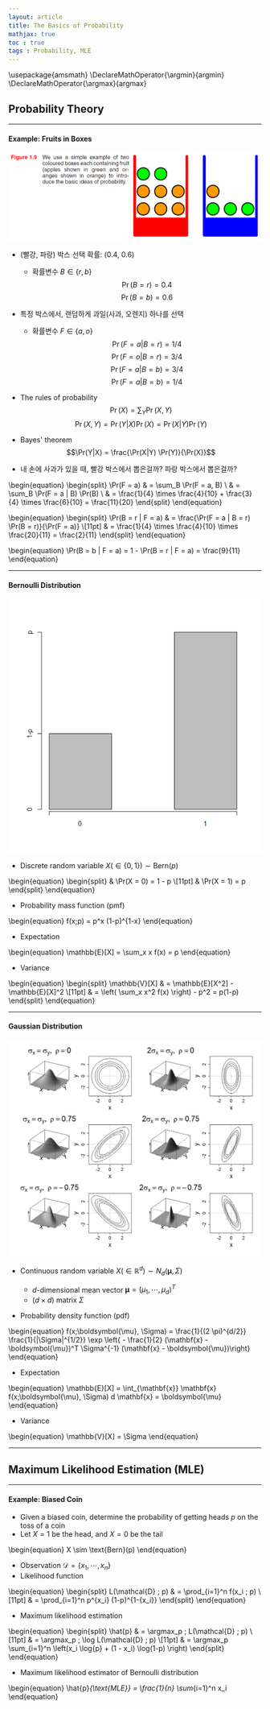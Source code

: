 ```yaml
---
layout: article
title: The Basics of Probability
mathjax: true
toc : true
tags : Probability, MLE
---
```



\usepackage{amsmath}
\DeclareMathOperator{\argmin}{argmin}
\DeclareMathOperator{\argmax}{argmax}




## Probability Theory


***


#### Example: Fruits in Boxes

<img src = "/assets/images/prob_files/Fig_1.9.PNG">

  * (빨강, 파랑) 박스 선택 확률: (0.4, 0.6)
    + 확률변수 $B \in \{ r, b \}$
      $$\Pr(B = r) = 0.4$$
      $$\Pr(B = b) = 0.6$$

  * 특정 박스에서, 랜덤하게 과일(사과, 오렌지) 하나를 선택
    + 확률변수 $F \in \{ a, o \}$
      $$\Pr(F = a|B = r) = 1/4$$
      $$\Pr(F = o|B = r) = 3/4$$
      $$\Pr(F = a|B = b) = 3/4$$
      $$\Pr(F = a|B = b) = 1/4$$

  * The rules of probability
    $$\Pr(X) = \sum_Y \Pr(X,Y)$$
    $$\Pr(X, Y) = \Pr(Y|X) \Pr(X) = \Pr(X|Y) \Pr(Y)$$

  * Bayes' theorem
    $$\Pr(Y|X) = \frac{\Pr(X|Y) \Pr(Y)}{\Pr(X)}$$
    
  * 내 손에 사과가 있을 때, 빨강 박스에서 뽑은걸까? 파랑 박스에서 뽑은걸까?

\begin{equation}
\begin{split}
\Pr(F = a) & = \sum_B \Pr(F = a, B) \\
& = \sum_B \Pr(F = a | B) \Pr(B) \\
& = \frac{1}{4} \times \frac{4}{10} + \frac{3}{4} \times \frac{6}{10} = \frac{11}{20}
\end{split}
\end{equation}

\begin{equation}
\begin{split}
\Pr(B = r | F = a) & = \frac{\Pr(F = a | B = r) \Pr(B = r)}{\Pr(F = a)} \\[11pt]
& = \frac{1}{4} \times \frac{4}{10} \times \frac{20}{11} = \frac{2}{11}
\end{split}
\end{equation}

\begin{equation}
\Pr(B = b | F = a) = 1 - \Pr(B = r | F = a) = \frac{9}{11}
\end{equation}


***


#### Bernoulli Distribution

<img src = "/assets/images/prob_files/Fig_Bern.png">

  * Discrete random variable $X (\in \{ 0, 1 \}) \sim \text{Bern}(p)$
  
\begin{equation}
\begin{split}
& \Pr(X = 0) = 1 - p \\[11pt]
& \Pr(X = 1) = p
\end{split}
\end{equation}

  * Probability mass function (pmf)

\begin{equation}
f(x;p) = p^x (1-p)^{1-x}
\end{equation}

  * Expectation

\begin{equation}
\mathbb{E}[X] = \sum_x x f(x) = p
\end{equation}

  * Variance

\begin{equation}
\begin{split}
\mathbb{V}[X] & = \mathbb{E}[X^2] - \mathbb{E}[X]^2 \\[11pt]
& = \left( \sum_x x^2 f(x) \right) - p^2 = p(1-p)
\end{split}
\end{equation}


***


#### Gaussian Distribution

<img src = "/assets/images/prob_files/Fig_Gaussian.png">

  * Continuous random variable $X (\in \mathbb{R}^d) \sim N_d(\boldsymbol{\mu}, \Sigma)$
    + $d$-dimensional mean vector $\boldsymbol{\mu} = (\mu_1, \cdots, \mu_d)^T$
    + $(d \times d)$ matrix $\Sigma$

  * Probability density function (pdf)

\begin{equation}
f(x;\boldsymbol{\mu}, \Sigma) = \frac{1}{(2 \pi)^{d/2}} \frac{1}{|\Sigma|^{1/2}} \exp \left\{ - \frac{1}{2} (\mathbf{x} - \boldsymbol{\mu})^T \Sigma^{-1} (\mathbf{x} - \boldsymbol{\mu})\right\}
\end{equation}

  * Expectation

\begin{equation}
\mathbb{E}[X] = \int_{\mathbf{x}} \mathbf{x} f(x;\boldsymbol{\mu}, \Sigma) d \mathbf{x} = \boldsymbol{\mu}
\end{equation}

  * Variance

\begin{equation}
\mathbb{V}[X] = \Sigma
\end{equation}


***


## Maximum Likelihood Estimation (MLE)


***


#### Example: Biased Coin
  * Given a biased coin, determine the probability of getting heads $p$ on the toss of a coin
  * Let $X = 1$ be the head, and $X = 0$ be the tail

\begin{equation}
X \sim \text{Bern}(p)
\end{equation}

  * Observation $\mathcal{D} = \{ x_1, \cdots, x_n \}$
  * Likelihood function

\begin{equation}
\begin{split}
L(\mathcal{D} ; p) & = \prod_{i=1}^n f(x_i ; p) \\[11pt]
& = \prod_{i=1}^n p^{x_i} (1-p)^{1-{x_i}}
\end{split}
\end{equation}

  * Maximum likelihood estimation
  
\begin{equation}
\begin{split}
\hat{p} & = \argmax_p \; L(\mathcal{D} ; p) \\[11pt]
& = \argmax_p \; \log L(\mathcal{D} ; p) \\[11pt]
& = \argmax_p \sum_{i=1}^n \left(x_i \log{p} + (1 - x_i) \log(1-p) \right)
\end{split}
\end{equation}


  * Maximum likelihood estimator of Bernoulli distribution

\begin{equation}
\hat{p}_{\text{MLE}} = \frac{1}{n} \sum_{i=1}^n x_i
\end{equation}

